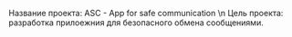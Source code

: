 Название проекта: ASC - App for safe communication \n
Цель проекта: разработка прилоежния для безопасного обмена сообщениями.
